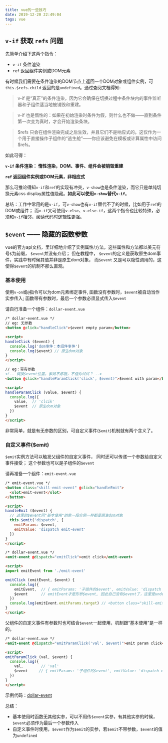 ```yaml
---
title: vue的一些技巧
date: 2019-12-20 22:49:04
tags: vue
---
```


## `v-if` 获取 `refs` 问题

先简单介绍下这两个指令：
- `v-if` 条件渲染
- `ref` 返回组件实例或DOM元素

有时候我们需要在条件渲染的DOM节点上返回一个DOM对象或组件实例，可`this.$refs.child` 返回的是`undefined`。通过查阅文档得知:

> v-if 是“真正”的条件渲染，因为它会确保在切换过程中条件块内的事件监听器和子组件适当地被销毁和重建。

> v-if 也是惰性的：如果在初始渲染时条件为假，则什么也不做——直到条件第一次变为真时，才会开始渲染条块。

> $refs 只会在组件渲染完成之后生效，并且它们不是响应式的。这仅作为一个用于直接操作子组件的“逃生舱”——你应该避免在模板或计算属性中访问 $refs。

如此可得：

**`v-if` 条件渲染： 惰性渲染，DOM、事件、组件会被销毁重建**

**`ref` 返回组件实例或DOM元素，非相应式**

<!-- more -->

那么可推论得知`v-if`和`ref`的实现有冲突，`v-show`也是条件渲染，而它只是单纯切换元素css display属性值隐藏。**如此可以使用`v-show`替代`v-if`**。

总结：工作中常用的是`v-if`，可`v-show`也有`v-if`替代不了的时候，比如用于`ref`的DOM或组件；
而`v-if`又可使用`v-else`、`v-else-if`，这两个指令也比较特殊，必须和`v-if`相邻，阅读代码时逻辑性更强。

## `$event` —— 隐藏的函数参数

vue的官方api文档，里详细地介绍了实例属性/方法，这些属性和方法都以美元符号`$`为前缀， `$event`并没有介绍；
但在教程中， `$event`的定义是获取原生dom事件，实践中有时候其值并非是原生dom对象，
而`$event` 又是可以隐性调用的，这使得`$event`的机制不那么直观。

### 基本使用

使用`v-on`或`@`指令可以为dom元素绑定事件,
函数没有参数时，`$event`被自动当作实参传入;
函数带有参数时，最后一个参数必须显式传入`$event`

请自行准备一个组件：`dollar-event.vue`

```html
/* dollar-event.vue */
// eg: 无参数
<button @click="handleClick">$event empty param</button>

<script>
handleClick ($event) {
  console.log('dom事件：本组件事件')
  console.log($event) // 原生dom对象
}
</script>

// eg：带有参数
<!-- 调换$event位置，爹妈不疼哦，不信你试试？ -->
<button @click="handleParamClick('click', $event)">$event with param</button>

<script>
handleParamClick (value, $event) {
  console.log({
    value,  // 'clcik'
    $event  // 原生dom对象
  })
}
</script>
```

非常简单，就是有无参数的区别，可自定义事件(`$emit`)机制就有两个含义了。

### 自定义事件($emit)

`$emit`实例方法可以触发父组件的自定义事件，
同时还可以传递一个参数给自定义事件接受；
这个参数也可以是子组件的`$event`

请再准备一个组件：`emit-event.vue`

```html
/* emit-event.vue */
<button class="skill-emit-event" @click="handleEmit">
  <slot>emit-event</slot>
</button>

<script>
handleEmit ($event) {
  // 这里的$event同"基本使用"的第一段实例一样都是原生dom对象
  this.$emit('dispatch', {
    emitParams: $event,
    emitValue: 'dispatch emit-event'
  })
}
</script>

/* dollar-event.vue */
<emit-event @dispatch="emitClick">emit click</emit-event>

<script>
import emitEvent from './emit-event'

emitClick (emitEvent, $event) {
  console.log({
    emitEvent,  // { emitParams: '子组件的$event', emitValue: 'dispatch emit-event' }
    $event      // emitEvent才是形参$event, 因此自己没有$event了，这里是undefined
  })
  console.log(emitEvent.emitParams.target) // <button class="skill-emit-event">
}
</script>
```

父组件的自定义事件有参数时也可结合`$event`一起使用，机制跟“基本使用”是一样的。

```html
/* dollar-event.vue */
<emit-event @dispatch="emitParamClick('val', $event)">emit param click</emit-event>

<script>
emitParamClick (val, $event) {
  console.log({
    val,        // 'val'
    $event     // { emitParams: '子组件的$event', emitValue: 'dispatch emit-event'
  })
}
</script>
```

示例代码：[dollar-event](https://github.com/Fifth-Patient/vue-skill/tree/master/src/views/skill/dollar-event)

总结：
- 基本使用时函数无其他实参，可以不用传`$event`实参，有其他实参的时候，`$event`必须作为最后一个参数传入
- 自定义事件时使用，`$event`作为`$emit`的实参，若`$emit`不带参数，`$event`的值为`undefined`
